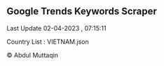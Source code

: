 

## Google Trends Keywords Scraper 
 
Last Update 02-04-2023 , 07:15:11

Country List :
VIETNAM.json



© Abdul Muttaqin 
